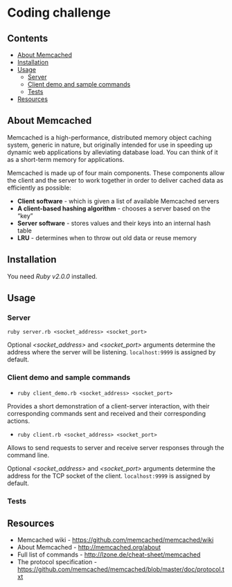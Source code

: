 # Coding challenge

## Contents

* [About Memcached](#memcached)
* [Installation](#installation)
* [Usage](#usage)
  * [Server](#server)
  * [Client demo and sample commands](#client-demo-and-sample-commands)
  * [Tests](#test)
* [Resources](#resources)

## About Memcached

Memcached is a high-performance, distributed memory object caching system, generic in nature, but originally intended for use in speeding up dynamic web applications by alleviating database load. You can think of it as a short-term memory for applications.

Memcached is made up of four main components. These components allow the client and the server to work together in order to deliver cached data as efficiently as possible:
* **Client software** - which is given a list of available Memcached servers
* **A client-based hashing algorithm** - chooses a server based on the “key”
* **Server software** - stores values and their keys into an internal hash table
* **LRU** - determines when to throw out old data or reuse memory

## Installation
You need *Ruby v2.0.0* installed.

## Usage
### Server
`ruby server.rb <socket_address> <socket_port>`
  
  Optional *<socket_address>* and *<socket_port>* arguments determine the address where the server will be listening. `localhost:9999` is assigned by default.

### Client demo and sample commands

  * `ruby client_demo.rb <socket_address> <socket_port>`
  
  Provides a short demonstration of a client-server interaction, with their corresponding commands sent and received and their corresponding actions.
 
  * `ruby client.rb <socket_address> <socket_port>`
  
  Allows to send requests to server and receive server responses through the command line.
  
  Optional *<socket_address>* and *<socket_port>* arguments determine the address for the TCP socket of the client. `localhost:9999` is assigned by default.
  
  
### Tests

## Resources
*  Memcached wiki - https://github.com/memcached/memcached/wiki
*  About Memcached - http://memcached.org/about
*  Full list of commands - http://lzone.de/cheat-sheet/memcached
*  The protocol specification - https://github.com/memcached/memcached/blob/master/doc/protocol.txt
